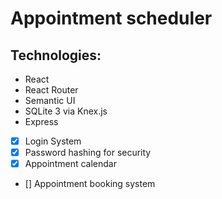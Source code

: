 # Appointment scheduler 

## Technologies:
* React
* React Router
* Semantic UI
* SQLite 3 via Knex.js
* Express 

- [x] Login System
- [x] Password hashing for security
- [x] Appointment calendar
- [] Appointment booking system
